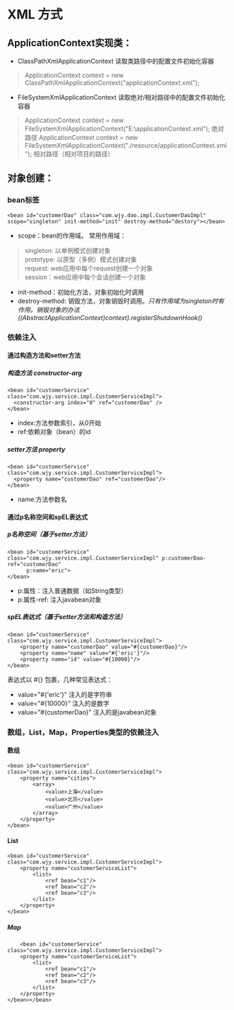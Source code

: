 # XML 方式
## ApplicationContext实现类：
* ClassPathXmlApplicationContext 读取类路径中的配置文件初始化容器
> ApplicationContext context = new ClassPathXmlApplicationContext("applicationContext.xml");
* FileSystemXmlApplicationContext 读取绝对/相对路径中的配置文件初始化容器
> ApplicationContext context = new FileSystemXmlApplicationContext("E:\\applicationContext.xml"); 绝对路径
> ApplicationContext context = new FileSystemXmlApplicationContext("./resource/applicationContext.xml"); 相对路径（相对项目的路径）
## 对象创建：  
### bean标签
``<bean id="customerDao" class="com.wjy.dao.impl.CustomerDaoImpl" scope="singleton" init-method="init" destroy-method="destory"></bean>``
* scope：bean的作用域。 常用作用域：
>  singleton: 以单例模式创建对象  
>  prototype: 以原型（多例）模式创建对象  
>  request: web应用中每个request创建一个对象  
>  session：web应用中每个会话创建一个对象  
* init-method：初始化方法，对象初始化时调用
* destroy-method: 销毁方法，对象销毁时调用。*只有作用域为singleton时有作用。销毁对象的办法((AbstractApplicationContext)context).registerShutdownHook()*
### 依赖注入
#### 通过构造方法和setter方法
##### 构造方法 constructor-arg
    <bean id="customerService" class="com.wjy.service.impl.CustomerServiceImpl">
      <constructor-arg index="0" ref="customerDao" />
    </bean>
* index:方法参数索引，从0开始  
* ref:依赖对象（bean）的id
##### setter方法 property
    <bean id="customerService" class="com.wjy.service.impl.CustomerServiceImpl">
      <property name="customerDao" ref="customerDao"/>
    </bean>
* name:方法参数名
#### 通过p名称空间和spEL表达式
##### p名称空间（基于setter方法）
    <bean id="customerService" class="com.wjy.service.impl.CustomerServiceImpl" p:customerDao-ref="customerDao"
          p:name="eric">
    </bean>
* p:属性：注入普通数据（如String类型）
* p:属性-ref: 注入javabean对象
##### spEL表达式（基于setter方法和构造方法）
    <bean id="customerService" class="com.wjy.service.impl.CustomerServiceImpl">
        <property name="customerDao" value="#{customerDao}"/>
        <property name="name" value="#{'eric'}"/>
        <property name="id" value="#{10000}"/>
    </bean>
表达式以 #{} 包裹，几种常见表达式：  
* value="#{'eric'}" 注入的是字符串
* value="#{10000}" 注入的是数字
* value="#{customerDao}" 注入的是javabean对象
### 数组，List，Map，Properties类型的依赖注入
#### 数组  
    <bean id="customerService" class="com.wjy.service.impl.CustomerServiceImpl">
        <property name="cities">
            <array>
                <value>上海</value>
                <value>北京</value>
                <value>广州</value>
            </array>
        </property>
    </bean>
#### List
    <bean id="customerService" class="com.wjy.service.impl.CustomerServiceImpl">
        <property name="customerServiceList">
            <list>
                <ref bean="c1"/>
                <ref bean="c2"/>
                <ref bean="c3"/>
            </list>
        </property>
    </bean>
##### Map
        <bean id="customerService" class="com.wjy.service.impl.CustomerServiceImpl">
        <property name="customerServiceList">
            <list>
                <ref bean="c1"/>
                <ref bean="c2"/>
                <ref bean="c3"/>
            </list>
        </property>
    </bean></bean>
